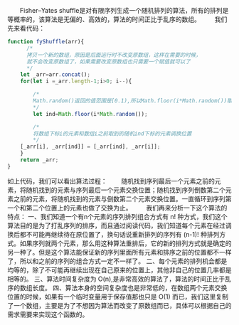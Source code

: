 &emsp;&emsp;Fisher–Yates shuffle是对有限序列生成一个随机排列的算法，所有的排列是等概率的，该算法是无偏的、高效的，算法的时间正比于乱序的数组。
&emsp;&emsp;我们先来看代码：
```JavaScript
function fyShuffle(arr){
      /*
      拷贝一个新的数组，原因是后面运行时不改变原数组，这样在需要的时候，
      就不会改变原数组了，如果需要改变原数组也只需要一个赋值就可以了
      */
    let _arr=arr.concat();
    for(let i =_arr.length-1;i>0; i--){

        /*
        Math.random()返回的值范围是[0.1),所以Math.floor(i*Math.random())取到的必然是数组下标 i 之前的元素
        */
        let ind=Math.floor(i*Math.random());

        /*
        将数组下标i的元素和数组i之前取到的随机ind下标的元素调换位置
        */
	[_arr[i], _arr[ind]] = [_arr[ind], _arr[i]];
    }
    return _arr;
}
```
如上代码，我们可以看出算法过程：
&emsp;&emsp;随机找到序列最后一个元素之前的元素，将随机找到的元素与序列最后一个元素交换位置；随机找到序列倒数第二个元素之前的元素，将随机找到的元素与倒数第二个元素交换位置。一直循环到序列第一个和第二个位置上的元素也做了交换为止。
&emsp;&emsp;我们再来分析一下这个算法的特点：
一、我们知道一个有n个元素的序列排列组合方式有 n! 种方式，我们这个算法目的是为了打乱序列的排序，而且通过阅读代码，我们知道每个元素在经过调换后都不可能再继续待在原位置了，换句话说重新排列的序列有 (n-1)! 种排列方式。如果序列就两个元素，那么用这种算法重排后，它的新的排列方式就是确定的另一种了。但是这个算法能保证新的序列里面所有元素和排序之前的位置都不一样了，所以和之前的序列的组合方式一定不一样了。
二、每个元素的排列机会都是均等的，除了不可能再继续出现在自己原来的位置上，其他非自己的位置几率都是相等的。
三、算法时间复杂度为 O(n),是非常高效的算法了，算法的时间正比于乱序的数组长度。
四、算法本身的空间复杂度也是非常低的，在数组两个元素交换位置的时候，如果有一个临时变量用于保存值那也只是 O(1) 而已，我们这里复制了一个数组，主要是为了不想因为算法而改变了原数组而已，具体可以根据自己的需求需要来实现这个函数的。